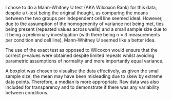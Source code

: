 I chose to do a Mann-Whitney U test (AKA Wilcoxon Rank) for this data, despite a t-test being the original thought, as comparing the means between the two groups per independent cell line seemed ideal. However, due to the assumption of the homogenenity of variance not being met, ties being present (repeated values across wells) and a small sample size due to it being a preliminary investigation (with there being n = 3 measurements per condition and cell line), Mann-Whitney U seemed like a better idea. 

The use of the exact test as opposed to Wilcoxon would ensure that the correct p-values were obtained despite limited repeats whilst avoiding parametric assumptions of normality and more importantly equal variance.

A boxplot was chosen to visualise the data effectively, as given the small sample size, the mean may have been misleading due to skew by extreme data points. Therefore, a median is more appropriate. Raw data was also included for transparency and to demonstrate if there was any variability between conditions.


